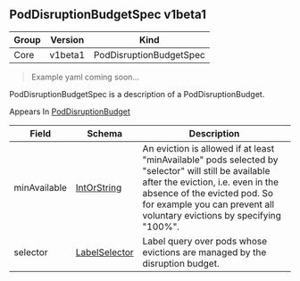 ## PodDisruptionBudgetSpec v1beta1

Group        | Version     | Kind
------------ | ---------- | -----------
Core | v1beta1 | PodDisruptionBudgetSpec

> Example yaml coming soon...



PodDisruptionBudgetSpec is a description of a PodDisruptionBudget.

<aside class="notice">
Appears In  <a href="#poddisruptionbudget-v1beta1">PodDisruptionBudget</a> </aside>

Field        | Schema     | Description
------------ | ---------- | -----------
minAvailable | [IntOrString](#intorstring-intstr) | An eviction is allowed if at least "minAvailable" pods selected by "selector" will still be available after the eviction, i.e. even in the absence of the evicted pod.  So for example you can prevent all voluntary evictions by specifying "100%".
selector | [LabelSelector](#labelselector-unversioned) | Label query over pods whose evictions are managed by the disruption budget.

